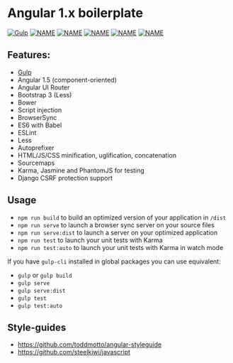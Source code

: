# Angular 1.x boilerplate


[![Gulp](https://s10.postimg.org/qn2ov4b4p/gulp.png)](https://github.com/gulpjs/gulp)
[![NAME](IMG)](LINK)
[![NAME](IMG)](LINK)
[![NAME](IMG)](LINK)
[![NAME](IMG)](LINK)
[![NAME](IMG)](LINK)


## Features:
- [Gulp](https://github.com/gulpjs/gulp)
- Angular 1.5 (component-oriented)
- Angular UI Router
- Bootstrap 3 (Less)
- Bower
- Script injection
- BrowserSync
- ES6 with Babel
- ESLint
- Less
- Autoprefixer
- HTML/JS/CSS minification, uglification, concatenation
- Sourcemaps
- Karma, Jasmine and PhantomJS for testing
- Django CSRF protection support


## Usage

- `npm run build` to build an optimized version of your application in `/dist`
- `npm run serve` to launch a browser sync server on your source files
- `npm run serve:dist` to launch a server on your optimized application
- `npm run test` to launch your unit tests with Karma
- `npm run test:auto` to launch your unit tests with Karma in watch mode

If you have `gulp-cli` installed in global packages you can use equivalent:

- `gulp` or `gulp build`
- `gulp serve`
- `gulp serve:dist`
- `gulp test`
- `gulp test:auto`


## Style-guides
- https://github.com/toddmotto/angular-styleguide
- https://github.com/steelkiwi/javascript
